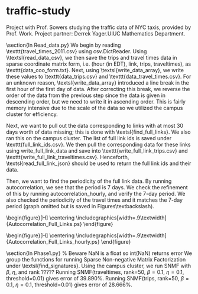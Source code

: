 # traffic-study
Project with Prof. Sowers studying the traffic data of NYC taxis, provided by Prof. Work. Project partner: Derrek Yager.UIUC Mathematics Department.

\section{In Read\_data.py}
We begin by reading \texttt{travel\_times\_2011.csv} using csv.DictReader. 
Using \\\textsl{read\_data\_csv}, we then save the trips and travel times data in sparse coordinate matrix form, i.e. (hour (in EDT), link, trips, traveltimes), as \texttt{data\_coo\_form.txt}. 
Next, using \textsl{write\_data\_array},  we write these values to \texttt{data\_trips.csv} and \texttt{data\_travel\_times.csv}. 
For an unknown reason, \textsl{write\_data\_array} introduced a line break in the first hour of the first day of data.
After correcting this break, we reverse the order of the data from the previous step since the data is given in descending order, but we need to write it in ascending order.
This is fairly memory intensive due to the scale of the data so we utilized the campus cluster for efficiency. 

Next, we want to pull out the data corresponding to links with at most 30 days worth of data missing; this is done with \textsl{find\_full\_links}. 
We also ran this on the campus cluster.
The list of full link ids is saved under \texttt{full\_link\_ids.csv}.
We then pull the corresponding data for these links using write\_full\_link\_data and save into \texttt{write\_full\_link\_trips.csv} and \texttt{write\_full\_link\_traveltimes.csv}.
Henceforth, \textsl{read\_full\_link\_json} should be used to return the full link ids and their data.

Then, we want to find the periodicity of the full link data. 
By running autocorrelation, we see that the period is 7 days. 
We check the refinement of this by running autocorrelation\_hourly, and verify the 7-day period.
We also checked the periodicity of the travel times and it matches the 7-day period (graph omitted but is saved in Figures\textbackslash).

\begin{figure}[H]
\centering
\includegraphics[width=.9\textwidth]{Autocorrelation_Full_Links.ps}
\end{figure}

\begin{figure}[H]
\centering
\includegraphics[width=.9\textwidth]{Autocorrelation_Full_Links_hourly.ps}
\end{figure}

\section{In Phase1.py}
% Beware NaN is a float so int(NaN) returns error
We group the functions for running Sparse Non-negative Matrix Factorization under \textsl{find\_signatures}.
Using the campus cluster, we run SNMF with $\beta$, $\eta$, and rank ?????
Running SNMF(traveltimes, rank=50, $\beta=0.1$, $\eta=0.1$, threshold=$0.01$) gives error of 39.890\%. 
Running SNMF(trips, rank=50, $\beta=0.1$, $\eta=0.1$, threshold=$0.01$) gives error of 28.666\%. 
